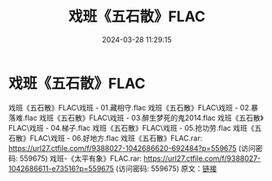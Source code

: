 ﻿---
title: 戏班《五石散》FLAC
date: 2024-03-28 11:29:15
categories: APE、FLAC、MP3
tags: 华语中文
---
# 戏班《五石散》FLAC

戏班《五石散》FLAC\戏班 - 01.藏相守.flac
戏班《五石散》FLAC\戏班 - 02.暴落难.flac
戏班《五石散》FLAC\戏班 - 03.醉生梦死的鬼2014.flac
戏班《五石散》FLAC\戏班 - 04.梯子.flac
戏班《五石散》FLAC\戏班 - 05.抢功劳.flac
戏班《五石散》FLAC\戏班 - 06.好地方.flac
戏班《五石散》FLAC.rar: https://url27.ctfile.com/f/9388027-1042686620-692484?p=559675
(访问密码: 559675)
戏班-《太平有象》FLAC.rar: https://url27.ctfile.com/f/9388027-1042686611-e73516?p=559675
(访问密码: 559675)
原文：[链接](https://blog.sina.com.cn/s/blog_1647c7e76010314vl.html)